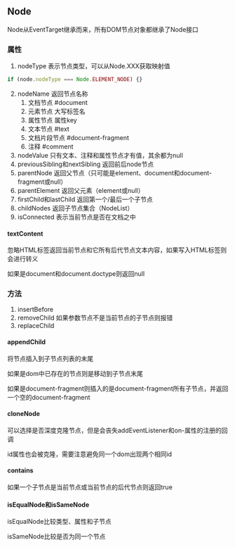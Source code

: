 ## Node

Node从EventTarget继承而来，所有DOM节点对象都继承了Node接口

### 属性

1. nodeType 表示节点类型，可以从Node.XXX获取映射值

```JavaScript
if (node.nodeType === Node.ELEMENT_NODE) {}
```

2. nodeName 返回节点名称
   1. 文档节点 #document
   2. 元素节点 大写标签名
   3. 属性节点 属性key
   4. 文本节点 #text
   5. 文档片段节点 #document-fragment
   6. 注释 #comment
3. nodeValue 只有文本、注释和属性节点才有值，其余都为null
4. previousSibling和nextSibling 返回前后node节点
5. parentNode 返回父节点（只可能是element、document和document-fragment或null）
6. parentElement 返回父元素（element或null）
7. firstChild和lastChild 返回第一个/最后一个子节点
8. childNodes 返回子节点集合（NodeList）
9. isConnected 表示当前节点是否在文档之中

#### textContent

忽略HTML标签返回当前节点和它所有后代节点文本内容，如果写入HTML标签则会进行转义

如果是document和document.doctype则返回null

### 方法

1. insertBefore
2. removeChild 如果参数节点不是当前节点的子节点则报错
3. replaceChild

#### appendChild

将节点插入到子节点列表的末尾

如果是dom中已存在的节点则是移动到子节点末尾

如果是document-fragment则插入的是document-fragment所有子节点，并返回一个空的document-fragment

#### cloneNode

可以选择是否深度克隆节点，但是会丧失addEventListener和on-属性的注册的回调

id属性也会被克隆，需要注意避免同一个dom出现两个相同id

#### contains

如果一个子节点是当前节点或当前节点的后代节点则返回true

#### isEqualNode和isSameNode

isEqualNode比较类型、属性和子节点

isSameNode比较是否为同一个节点
